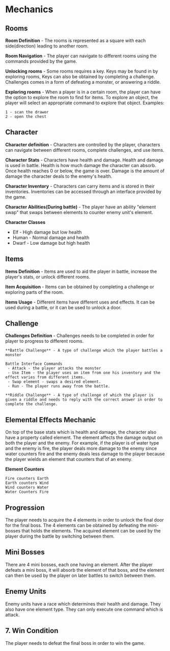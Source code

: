 #  Mechanics
## Rooms
**Room Definition** - The rooms is represented as a square with each side(direction) leading to another room.

**Room Navigation** - The player can navigate to different rooms using the commands provided by the game.

**Unlocking rooms** - Some rooms requires a key. Keys may be found in by exploring rooms, Keys can also be obtained by completing a challenge. Challenges comes in a form of defeating a monster, or answering a riddle.

**Exploring rooms** - When a player is in a certain room, the player can have the option to explore the room to find for items. To explore an object, the player will select an appropriate command to explore that object.
Examples:

	1 - scan the drawer
	2 - open the chest

## Character
**Character definition** - Characters are controlled by the player, characters can navigate between different rooms, complete challenges, and use items.

**Character Stats** - Characters have health and damage. Health and damage is used in battle. Health is how much damage the character can absorb. Once health reaches 0 or below, the game is over. 
Damage is the amount of damage the character deals to the enemy's health.

**Character Inventory** - Characters can carry items and is stored in their inventories. Inventories can be accessed through an interface provided by the game.

**Character Abilities(During battle)** - The player have an ability "element swap" that swaps between elements to counter enemy unit's element. 

**Character Classes**
- Elf - High damage but low health
- Human - Normal damage and health
- Dwarf - Low damage but high health
## Items

**Items Definition** - Items are used to aid the player in battle, increase the player's stats, or unlock different rooms.

**Item Acquisition** - Items can be obtained by completing a challenge or exploring parts of the room.

**Items Usage** - Different items have different uses and effects. It can be used during a battle, or it can be used to unlock a door. 

## Challenge
**Challenges Definition** - Challenges needs to be completed in order for player to progress to different rooms.

	**Battle Challenge** - A type of challenge which the player battles a monster

	Battle Interface Commands
	 - Attack - the player attacks the monster
	 - Use Item - the player uses an item from one his inventory and the effect varies from different items.
	 - Swap element - swaps a desired element.
	 - Run - The player runs away from the battle.

	**Riddle Challenge** - A type of challenge of which the player is given a riddle and needs to reply with the correct answer in order to complete the challenge.

## Elemental Effects Mechanic
On top of the base stats which is health and damage, the character also have a property called element. The element affects the damage output on both the player and the enemy. For example, if the player is of water type and the enemy is fire, the player deals more damage to the enemy since water counters fire and the enemy deals less damage to the player because the player wields an element that counters that of an enemy.

**Element Counters**

	Fire counters Earth
	Earth counters Wind
	Wind counters Water
	Water Counters Fire
	
## Progression
The player needs to acquire the 4 elements in order to unlock the final door for the final boss.
The 4 elements can be obtained by defeating the mini-bosses that holds the elements.
The acquired element can be used by the player during the battle by switching between them.

## Mini Bosses
There are 4 mini bosses, each one having an element. After the player defeats a mini boss, it will absorb the element of that boss, and the element can then be used by the player on later battles to switch between them.

## Enemy Units
Enemy units have a race which determines their health and damage. They also have one element type. They can only execute one command which is attack.
## 7. Win Condition
The player needs to defeat the final boss in order to win the game.
